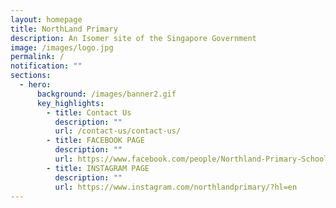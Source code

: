 ```yaml
---
layout: homepage
title: NorthLand Primary
description: An Isomer site of the Singapore Government
image: /images/logo.jpg
permalink: /
notification: ""
sections:
  - hero:
      background: /images/banner2.gif
      key_highlights:
        - title: Contact Us
          description: ""
          url: /contact-us/contact-us/
        - title: FACEBOOK PAGE
          description: ""
          url: https://www.facebook.com/people/Northland-Primary-School-Where-Exceptional-Learning-Occurs/100090592894337/
        - title: INSTAGRAM PAGE
          description: ""
          url: https://www.instagram.com/northlandprimary/?hl=en
---
```

